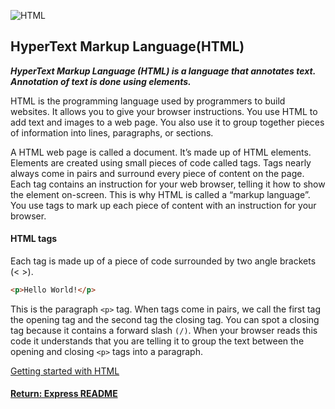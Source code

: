 ![HTML](https://mdn.mozillademos.org/files/9347/grumpy-cat-small.png)
## HyperText Markup Language(HTML)

___HyperText Markup Language (HTML) is a language that annotates text. Annotation of text is done using elements.___

HTML is the programming language used by programmers to build websites. It allows you to give your browser instructions. You use HTML to add text and images to a web page. You also use it to group together pieces of information into lines, paragraphs, or sections.

A HTML web page is called a document. It’s made up of HTML elements. Elements are created using small pieces of code called tags. Tags nearly always come in pairs and surround every piece of content on the page. Each tag contains an instruction for your web browser, telling it how to show the element on-screen. This is why HTML is called a “markup language”. You use tags to mark up each piece of content with an instruction for your browser.

#### HTML tags
Each tag is made up of a piece of code surrounded by two angle brackets (< >).
```html
<p>Hello World!</p>
```
This is the paragraph `<p>` tag. When tags come in pairs, we call the first tag the opening tag and the second tag the closing tag. You can spot a closing tag because it contains a forward slash `(/)`. When your browser reads this code it understands that you are telling it to group the text between the opening and closing `<p>` tags into a paragraph.

[Getting started with HTML](https://developer.mozilla.org/en-US/docs/Learn/HTML/Introduction_to_HTML/Getting_started)

#### [Return: Express README](../../README.md)
